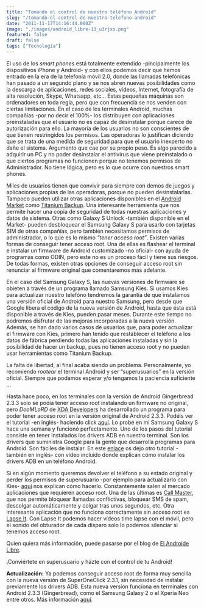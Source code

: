 ```yaml
---
title: "Tomando el control de nuestro teléfono Android"
slug: "/tomando-el-control-de-nuestro-telefono-android"
date: "2011-11-17T14:16:44.000Z"
image: "./images/android_libre-13_u3rjxs.png"
featured: false
draft: false
tags: ["Tecnología"]
---
```



El uso de los *smart phones* está totalmente extendido -pincipalmente los dispositivos iPhone y Android- y con ellos podemos decir que hemos entrado en la era de la telefonía móvil 2.0, donde las llamadas telefónicas han pasado a un segundo plano y se nos abren nuevas posibilidades como la descarga de aplicaciones, redes sociales, vídeos, Internet, fotografía de alta resolución, Skype, Whatsapp, etc… Estas pequeñas máquinas son ordenadores en toda regla, pero que con frecuencia se nos venden con ciertas limitaciones. En el caso de los terminales Android, muchas compañías -por no decir el 100%- los distribuyen con aplicaciones preinstaladas que el usuario no es capaz de desinstalar porque carece de autorización para ello. La mayoría de los usuarios no son conscientes de que tienen restringidos los permisos. Las operadoras lo justifican diciendo que se trata de una medida de seguridad para que el usuario inexperto no dañe el sistema. Argumento que cae por su propio peso. Es algo parecido a adquirir un PC y no poder desinstalar el antivirus que viene preinstalado o que ciertos programas no funcionen porque no tenemos permisos de Administrador. No tiene lógica, pero es lo que ocurre con nuestros smart phones.

Miles de usuarios tienen que convivir para siempre con demos de juegos y aplicaciones propias de las operadoras, porque no pueden desinstalarlas. Tampoco pueden utilizar otras aplicaciones disponibles en el [Android Market](https://market.android.com/) como [Titanium Backup](https://market.android.com/details?id=com.keramidas.TitaniumBackup&feature=search_result#?t=W251bGwsMSwyLDEsImNvbS5rZXJhbWlkYXMuVGl0YW5pdW1CYWNrdXAiXQ..). Una interesante herramienta que nos permite hacer una copia de seguridad de todas nuestras aplicaciones y datos de sistema. Otras como Galaxy S Unlock -también disponible en el Market- pueden desbloquear el Samsung Galaxy S para usarlo con tarjetas SIM de otras compañías, pero también necesitamos permisos de administrador, o lo que es lo mismo *“tener acceso root”*. Existen varias formas de conseguir tener acceso root. Una de ellas es flashear el terminal e instalar un firmware de Android customizado -no oficial- con ayuda de programas como ODIN, pero este no es un proceso fácil y tiene sus riesgos. De todas formas, existen otras opciones de conseguir acceso root sin renunciar al firmware original que comentaremos más adelante.

En el caso del Samsung Galaxy S, las nuevas versiones de firmware se obieten a través de un programa llamado Samsung Kies. Si usamos Kies para actualizar nuestro telefóno tendremos la garantía de que instalamos una versión oficial de Android para nuestro Samsung, pero desde que Google libera el código de la nueva versión de Android, hasta que ésta está disponible a través de Kies, pueden pasar meses. Durante este tiempo no podremos disfrutar de las mejoras incorporadas a la nueva versión. Además, se han dado varios casos de usuarios que, para poder actualizar el firmware con Kies, primero han tenido que restablecer el teléfono a los datos de fábrica perdiendo todas las aplicaciones instaladas y sin la posibilidad de hacer un backup, pues no tienen acceso root y no pueden usar herramientas como Titanium Backup.

La falta de libertad, al final acaba siendo un problema. Personalmente, yo recomiendo *rootear* el terminal Android y ser “superusuarios” en la versión oficial. Siempre que podamos esperar y/o tengamos la paciencia suficiente …

Hasta hace poco, en los terminales con la versión de Android Gingerbread 2.3.3 solo se podía tener acceso root instalando un firmware no original, pero *DooMLoRD* de [XDA Developers](http://forum.xda-developers.com) ha desarrollado un programa para poder tener acceso root en la versión original de Android 2.3.3. Podéis ver el tutorial -en inglés- haciendo click [aquí](http://forum.xda-developers.com/showthread.php?t=1321582). Lo probé en mi Samsung Galaxy S hace una semana y funcionó perfectamente. Uno de los pasos del tutorial consiste en tener instalados los drivers ADB en nuestro terminal. Son los drivers que suministra Google para la gente que desarrolla programas para Android. Son fáciles de instalar. En este [enlace](http://theunlockr.com/2009/10/06/how-to-set-up-adb-usb-drivers-for-android-devices/) os dejo otro tutorial -también en inglés- con vídeo incluido donde explican cómo instalar los drivers ADB en un teléfono Android.

Si en algún momento queremos devolver el teléfono a su estado original y perder los permisos de superusuario -por ejemplo para actualizarlo con Kies- [aquí](http://forum.xda-developers.com/showthread.php?p=18879974#post18879974) nos explican cómo hacerlo. Constantemente salen al mercado aplicaciones que requieren acceso root. Una de las últimas es [Call Master](https://market.android.com/details?id=fahrbot.apps.blacklist&feature=search_result#?t=W251bGwsMSwxLDEsImZhaHJib3QuYXBwcy5ibGFja2xpc3QiXQ..), que nos permite bloquear llamadas conflictivas, bloquear SMS de spam, descolgar automáticamente y colgar tras unos segundos, etc. Otra interesante aplicación que no funciona correctamente sin acceso root es [Lapse It](https://market.android.com/details?id=com.ui.LapseIt&feature=search_result#?t=W251bGwsMSwxLDEsImNvbS51aS5MYXBzZUl0Il0.). Con Lapse It podemos hacer vídeos time lapse con el móvil, pero el sonido del obturador de cada disparo solo lo podemos silenciar si tenemos acceso root.

Quien quiera más información, puede pasarse por el blog de [El Androide Libre](http://www.elandroidelibre.com).

¡Conviértete en superusuario y házte con el control de tu Android!

**Actualización:** Ya podemos conseguir acceso root de forma muy sencilla con la nueva versión de SuperOneClick 2.3.1, sin necesidad de instalar previamente los drivers ADB. Esta nueva versión funciona en terminales con Android 2.3.3 (Gingerbread), como el Samsung Galaxy 2 o el Xperia Neo entre otros. Más información [aquí](http://www.elandroidelibre.com/2011/12/superoneclick-se-actualiza-para-traer-1-click-root-al-sgs2-y-otros-telfonos.html).



